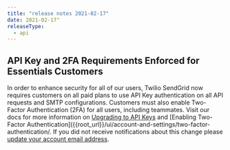 ```yaml
---
title: "release notes 2021-02-17"
date: 2021-02-17"
releaseType:
  - api
---
```

## API Key and 2FA Requirements Enforced for Essentials Customers

In order to enhance security for all of our users, Twilio SendGrid now requires customers on all paid plans to use API Key authentication on all API requests and SMTP configurations. Customers must also enable Two-Factor Authentication (2FA) for all users, including teammates. Visit our docs for more information on [Upgrading to API Keys]({{root_url}}/for-developers/sending-email/upgrade-your-authentication-method-to-api-keys/) and [Enabling Two-Factor Authentication]({{root_url}}/ui/account-and-settings/two-factor-authentication/. If you did not receive notifications about this change please [update your account email address]({{root_url}}docs/ui/account-and-settings/account/).